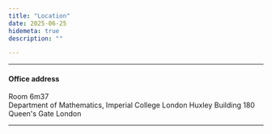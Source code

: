 ```yaml
---
title: "Location"
date: 2025-06-25
hidemeta: true
description: ""

---
```


---

#### Office address

Room 6m37  
Department of Mathematics, Imperial College London
Huxley Building
180 Queen's Gate
London

---

